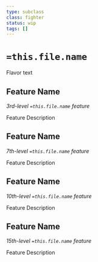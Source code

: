 ```yaml
---
type: subclass 
class: fighter
status: wip
tags: []
---
```


# `=this.file.name`

Flavor text

## Feature Name
*3rd-level `=this.file.name` feature*

Feature Description

## Feature Name
*7th-level `=this.file.name` feature*

Feature Description

## Feature Name
*10th-level `=this.file.name` feature*

Feature Description

## Feature Name
*15th-level `=this.file.name` feature*

Feature Description

